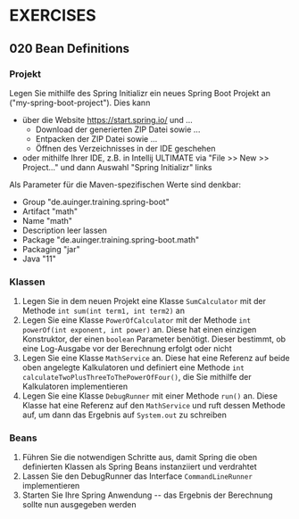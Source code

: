 # EXERCISES

## 020 Bean Definitions

### Projekt

Legen Sie mithilfe des Spring Initializr ein neues Spring Boot Projekt an ("my-spring-boot-project"). Dies kann

- über die Website https://start.spring.io/ und ...
  - Download der generierten ZIP Datei sowie ...
  - Entpacken der ZIP Datei sowie ...
  - Öffnen des Verzeichnisses in der IDE geschehen
- oder mithilfe Ihrer IDE, z.B. in Intellij ULTIMATE via "File >> New >> Project..." und dann Auswahl "Spring
  Initializr" links

Als Parameter für die Maven-spezifischen Werte sind denkbar:

- Group "de.auinger.training.spring-boot"
- Artifact "math"
- Name "math"
- Description leer lassen
- Package "de.auinger.training.spring-boot.math"
- Packaging "jar"
- Java "11"

### Klassen

1. Legen Sie in dem neuen Projekt eine Klasse `SumCalculator` mit der Methode `int sum(int term1, int term2)` an
2. Legen Sie eine Klasse `PowerOfCalculator` mit der Methode `int powerOf(int exponent, int power)` an. Diese hat einen
   einzigen Konstruktor, der einen `boolean` Parameter benötigt. Dieser bestimmt, ob eine Log-Ausgabe vor der Berechnung
   erfolgt oder nicht
3. Legen Sie eine Klasse `MathService` an. Diese hat eine Referenz auf beide oben angelegte Kalkulatoren und
   definiert eine Methode `int calculateTwoPlusThreeToThePowerOfFour()`, die Sie mithilfe der Kalkulatoren
   implementieren
4. Legen Sie eine Klasse `DebugRunner` mit einer Methode `run()` an. Diese Klasse hat eine Referenz auf
   den `MathService` und ruft dessen Methode auf, um dann das Ergebnis auf `System.out` zu schreiben

### Beans

1. Führen Sie die notwendigen Schritte aus, damit Spring die oben definierten Klassen als Spring Beans instanziiert
   und verdrahtet
2. Lassen Sie den DebugRunner das Interface `CommandLineRunner` implementieren
3. Starten Sie Ihre Spring Anwendung -- das Ergebnis der Berechnung sollte nun ausgegeben werden



